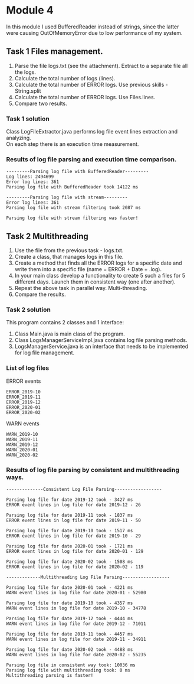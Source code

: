 # Module 4
In this module I used BufferedReader instead of strings, since the latter were causing OutOfMemoryError due to low performance of my system.

## Task 1 Files management.

1. Parse the file logs.txt (see the attachment).  Extract to a separate file all the logs.
2. Calculate the total number of logs (lines).
3. Calculate the total number of ERROR logs. Use previous skills - String.split
4. Calculate the total number of ERROR logs. Use Files.lines.
5. Compare two results.

### Task 1 solution
Class LogFileExtractor.java performs log file event lines extraction and analyzing.\
On each step there is an execution time measurement.

### Results of log file parsing and execution time comparison.
```
---------Parsing log file with BufferedReader---------
Log lines: 2494699
Error log lines: 361
Parsing log file with BufferedReader took 14122 ms

---------Parsing log file with stream---------
Error log lines: 361
Parsing log file with stream filtering took 2087 ms

Parsing log file with stream filtering was faster!
```

## Task 2 Multithreading

1. Use the file from the previous task - logs.txt.
2. Create a class, that manages logs in this file.
3. Create a method that finds all the ERROR logs for a specific date and write them into a specific file (name = ERROR  + Date  + .log).
4. In your main class develop a functionality to create  5 such a files for 5 different days. Launch them in consistent way (one after another).
5. Repeat the above  task in parallel way. Multi-threading.
6. Compare the results.

### Task 2 solution
This program contains 2 classes and 1 interface:
1. Class Main.java is main class of the program.
2. Class LogsManagerServiceImpl.java contains log file parsing methods.
3. LogsManagerService.java is an interface that needs to be implemented for log file management.

### List of log files
ERROR events
```
ERROR_2019-10
ERROR_2019-11
ERROR_2019-12
ERROR_2020-01
ERROR_2020-02
```
WARN events

```
WARN_2019-10
WARN_2019-11
WARN_2019-12
WARN_2020-01
WARN_2020-02
```

### Results of log file parsing by consistent and multithreading ways.
```
--------------Consistent Log File Parsing------------------

Parsing log file for date 2019-12 took - 3427 ms
ERROR event lines in log file for date 2019-12 - 26

Parsing log file for date 2019-11 took - 1837 ms
ERROR event lines in log file for date 2019-11 - 50

Parsing log file for date 2019-10 took - 1517 ms
ERROR event lines in log file for date 2019-10 - 29

Parsing log file for date 2020-01 took - 1721 ms
ERROR event lines in log file for date 2020-01 - 129

Parsing log file for date 2020-02 took - 1508 ms
ERROR event lines in log file for date 2020-02 - 119

-------------Multithreading Log File Parsing------------------

Parsing log file for date 2020-01 took - 4221 ms
WARN event lines in log file for date 2020-01 - 52980

Parsing log file for date 2019-10 took - 4357 ms
WARN event lines in log file for date 2019-10 - 34778

Parsing log file for date 2019-12 took - 4444 ms
WARN event lines in log file for date 2019-12 - 71011

Parsing log file for date 2019-11 took - 4457 ms
WARN event lines in log file for date 2019-11 - 34911

Parsing log file for date 2020-02 took - 4488 ms
WARN event lines in log file for date 2020-02 - 55235

Parsing log file in consistent way took: 10036 ms
Parsing log file with multithreading took: 0 ms
Multithreading parsing is faster!
```